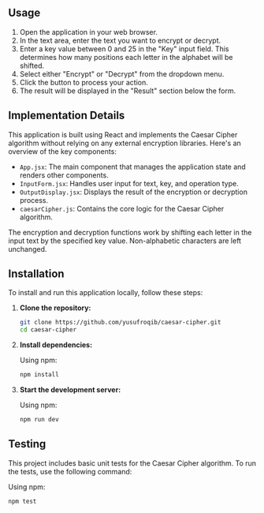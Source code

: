 
## Usage

1. Open the application in your web browser.
2. In the text area, enter the text you want to encrypt or decrypt.
3. Enter a key value between 0 and 25 in the "Key" input field. This determines how many positions each letter in the alphabet will be shifted.
4. Select either "Encrypt" or "Decrypt" from the dropdown menu.
5. Click the button to process your action.
6. The result will be displayed in the "Result" section below the form.

## Implementation Details

This application is built using React and implements the Caesar Cipher algorithm without relying on any external encryption libraries. Here's an overview of the key components:

- `App.jsx`: The main component that manages the application state and renders other components.
- `InputForm.jsx`: Handles user input for text, key, and operation type.
- `OutputDisplay.jsx`: Displays the result of the encryption or decryption process.
- `caesarCipher.js`: Contains the core logic for the Caesar Cipher algorithm.

The encryption and decryption functions work by shifting each letter in the input text by the specified key value. Non-alphabetic characters are left unchanged.

## Installation

To install and run this application locally, follow these steps:

1. **Clone the repository:**

   ```bash
   git clone https://github.com/yusufroqib/caesar-cipher.git
   cd caesar-cipher
   ```

2. **Install dependencies:**

   Using npm:

   ```bash
   npm install
   ```

3. **Start the development server:**

   Using npm:

   ```bash
   npm run dev
   ```

## Testing

This project includes basic unit tests for the Caesar Cipher algorithm. To run the tests, use the following command:

Using npm:

```bash
npm test
```

